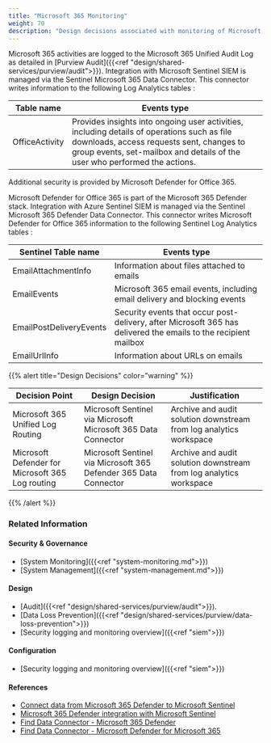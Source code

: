 ```yaml
---
title: "Microsoft 365 Monitoring"
weight: 70
description: "Design decisions associated with monitoring of Microsoft 365 activities for system(s) built using ASD's Blueprint for Secure Cloud."
---
```


Microsoft 365 activities are logged to the Microsoft 365 Unified Audit Log as detailed in [Purview Audit]({{<ref "design/shared-services/purview/audit">}}). Integration with Microsoft Sentinel SIEM is managed via the Sentinel Microsoft 365 Data Connector. This connector writes information to the following Log Analytics tables : 

| Table name     | Events type                                                                                                                                                                                                           |
| -------------- | --------------------------------------------------------------------------------------------------------------------------------------------------------------------------------------------------------------------- |
| OfficeActivity | Provides insights into ongoing user activities, including details of operations such as file downloads, access requests sent, changes to group events, set-mailbox and details of the user who performed the actions. |


Additional security is provided by Microsoft Defender for Office 365.  

Microsoft Defender for Office 365 is part of the Microsoft 365 Defender stack. Integration with Azure Sentinel SIEM is managed via the Sentinel Microsoft 365 Defender Data Connector. This connector writes Microsoft Defender for Office 365 information to the following Sentinel Log Analytics tables :

| Sentinel Table name     | Events type                                                                                                     |
|-------------------------|-----------------------------------------------------------------------------------------------------------------|
| EmailAttachmentInfo     | Information about files attached to emails                                                                      |
| EmailEvents             | Microsoft 365 email events, including email delivery and blocking events                                        |
| EmailPostDeliveryEvents | Security events that occur post-delivery, after Microsoft 365 has delivered the emails to the recipient mailbox |
| EmailUrlInfo            | Information about URLs on emails                                                                                |

{{% alert title="Design Decisions" color="warning" %}}

| Decision Point                                     | Design Decision                                                  | Justification                                                      |
|----------------------------------------------------|------------------------------------------------------------------|--------------------------------------------------------------------|
| Microsoft 365 Unified Log Routing                  | Microsoft Sentinel via Microsoft Microsoft 365 Data Connector    | Archive and audit solution downstream from log analytics workspace |
| Microsoft  Defender  for Microsoft 365 Log routing | Microsoft Sentinel via Microsoft 365 Defender 365 Data Connector | Archive and audit solution downstream from log analytics workspace |

{{% /alert %}}

### Related Information

#### Security & Governance

* [System Monitoring]({{<ref "system-monitoring.md">}})
* [System Management]({{<ref "system-management.md">}})

#### Design

* [Audit]({{<ref "design/shared-services/purview/audit">}}).
* [Data Loss Prevention]({{<ref "design/shared-services/purview/data-loss-prevention">}})
* [Security logging and monitoring overview]({{<ref "siem">}})

#### Configuration

* [Security logging and monitoring overview]({{<ref "siem">}})

#### References

* [Connect data from Microsoft 365 Defender to Microsoft Sentinel](https://learn.microsoft.com/azure/sentinel/connect-microsoft-365-defender)
* [Microsoft 365 Defender integration with Microsoft Sentinel](https://learn.microsoft.com/azure/sentinel/microsoft-365-defender-sentinel-integration)
* [Find Data Connector - Microsoft 365 Defender](https://learn.microsoft.com/azure/sentinel/data-connectors-reference#microsoft-365-defender)  
* [Find Data Connector - Microsoft Defender for Microsoft 365](https://learn.microsoft.com/azure/sentinel/data-connectors-reference#microsoft-defender-for-office-365) 